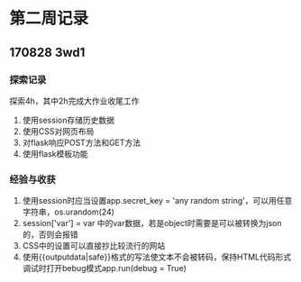 # 第二周记录
## 170828 3wd1
### 探索记录
探索4h，其中2h完成大作业收尾工作
1. 使用session存储历史数据
2. 使用CSS对网页布局
3. 对flask响应POST方法和GET方法
4. 使用flask模板功能

### 经验与收获
1. 使用session时应当设置app.secret_key = 'any random string'，可以用任意字符串，os.urandom(24)
2. session['var'] = var 中的var数据，若是object时需要是可以被转换为json的，否则会报错
3. CSS中的设置可以直接抄比较流行的网站
4. 使用{{outputdata|safe}}格式的写法使文本不会被转码，保持HTML代码形式
调试时打开bebug模式app.run(debug = True)
